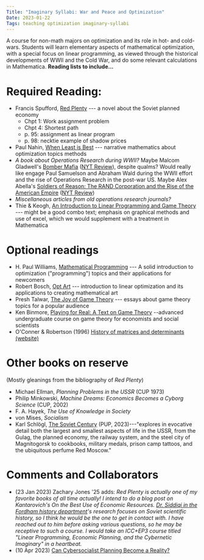```yaml
---
Title: "Imaginary Syllabi: War and Peace and Optimization"
Date: 2023-01-22
Tags: teaching optimization imaginary-syllabi
---
```


A course for non-math majors on optimization and its role in hot- and cold-wars.  Students will learn  elementary aspects of mathematical optimization, with a special focus on linear programming, as viewed through the historical developments of WWII and the Cold War,  and do some relevant calculations in Mathematica. **Reading lists to include...**

# Required Reading:

* Francis Spufford, [Red Plenty](https://amzn.to/3D5TT6z) --- a novel about the Soviet planned economy
    - Chpt 1: Work assignment problem
    - Chpt 4: Shortest path
    - p. 95: assignment as linear program
    - p. 98: necktie example of shadow prices
* Paul Nahin, [When Least is Best](https://amzn.to/3Wn0ctq) --- narrative mathematics about optimization topics methods
* *A book about Operations Research during WWII?*  Maybe Malcom Gladwell's [Bomber Mafia](https://amzn.to/3kwvGjt) ([NYT Review](https://www.nytimes.com/2021/04/25/books/review/the-bomber-mafia-malcolm-gladwell.html)), despite qualms? Would really like engage Paul Samuelson and Abraham Wald during the WWII effort and the rise of Operations Research in the post-war US. Maybe Alex Abella's [Soldiers of Reason: The RAND Corporation and the Rise of the American Empire](https://amzn.to/3wkcrfw) ([NYT Review](https://www.nytimes.com/2008/09/21/books/review/Heilbrunn-t.html))
* *Miscellaneous articles from old operations research journals?*
* Thie & Keogh, [An Introduction to Linear Programming and Game Theory](https://amzn.to/3DtZ8NV) --- might be a good combo text; emphasis on graphical methods and use of excel, which we would supplement with a treatment in Mathematica


# Optional readings

* H. Paul Williams, [Mathematical Programming](https://amzn.to/3kAek5m) ---  A solid introduction to optimization ("programming") topics and their applications for newcomers
* Robert Bosch, [Opt Art](https://amzn.to/3HkB4PJ) --- introduction to linear optimization and its applications to creating mathematical art
* Presh Talwar, [The Joy of Game Theory](https://amzn.to/3ZXPFrt) --- essays about game theory topics for a popular audience
* Ken Binmore, [Playing for Real: A Text on Game Theory](https://amzn.to/3iXl7Wk) --advanced undergraduate course on game theory for economists and social scientists
* O'Conner & Robertson (1996) [History of matrices and determinants (website)](https://mathshistory.st-andrews.ac.uk/HistTopics/Matrices_and_determinants/)

# Other books on reserve

(Mostly gleanings from the bibliography of *Red Plenty*)
* Michael Ellman, *Planning Problems in the USSR* (CUP 1973)
* Philip Minkowski, *Machine Dreams: Economics Becomes a Cyborg Science* (CUP, 2002)
* F. A. Hayek, *The Use of Knowledge in Society* 
* von Mises, *Socialism*
* Karl Schlögl, [The Soviet Century](https://press.princeton.edu/books/hardcover/9780691183749/the-soviet-century) (PUP, 2023)---"explores in evocative detail both the largest and smallest aspects of life in the USSR, from the Gulag, the planned economy, the railway system, and the steel city of Magnitogorsk to cookbooks, military medals, prison camp tattoos, and the ubiquitous perfume Red Moscow."

# Comments and Collaborators

* (23 Jan 2023) Zachary Jones '25 adds: *Red Plenty is actually one of my favorite books of all time actually! I intend to do a blog post on Kantarovich's On the Best Use of Economic Resources. [Dr. Siddiqi in the Fordham history department](https://www.asifsiddiqi.com)'s research focuses on Soviet scientific history, so I think he would be the one to get in contact with. I have reached out to him before asking various questions, so he may be receptive to such a course. I would take an ICC+EP3 course titled "Linear Programming, Economic Planning, and the Cybernetic Imaginary" in a heartbeat.*
* (10 Apr 2023) [Can Cybersocialist Planning Become a Reality?](https://jacobin.com/2023/04/cybersocialism-economic-planning-marxism-information-theory-econophysics/)
